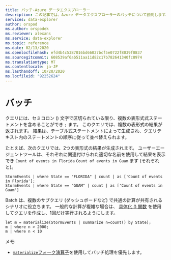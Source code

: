 ```yaml
---
title: バッチ-Azure データエクスプローラー
description: この記事では、Azure データエクスプローラーのバッチについて説明します。
services: data-explorer
author: orspod
ms.author: orspodek
ms.reviewer: alexans
ms.service: data-explorer
ms.topic: reference
ms.date: 02/13/2020
ms.openlocfilehash: efd4b4c5387016bd66027bcf5e0722f8039f0837
ms.sourcegitcommit: 608539af6ab511aa11d82c17b782641340fc8974
ms.translationtype: MT
ms.contentlocale: ja-JP
ms.lasthandoff: 10/20/2020
ms.locfileid: "92252624"
---
```

# <a name="batches"></a>バッチ

クエリには、セミコロン () 文字で区切られている限り、複数の表形式式ステートメントを含めることができ `;` ます。 このクエリでは、複数の表形式の結果が返されます。 結果は、テーブル式ステートメントによって生成され、クエリテキスト内のステートメントの順序に従って並べ替えられます。

たとえば、次のクエリでは、2つの表形式の結果が生成されます。 ユーザーエージェントツールは、それぞれに関連付けられた適切な名前を使用して結果を表示でき `Count of events in Florida` `Count of events in Guam` ます (それぞれと)。

```kusto
StormEvents | where State == "FLORIDA" | count | as ['Count of events in Florida'];
StormEvents | where State == "GUAM" | count | as ['Count of events in Guam']
```

Batch は、複数のサブクエリ (ダッシュボードなど) で共通の計算が共有されるシナリオに役立ちます。 一般的な計算が複雑な場合は、 [具体化 () 関数](./materializefunction.md) を使用してクエリを作成し、1回だけ実行されるようにします。

```kusto
let m = materialize(StormEvents | summarize n=count() by State);
m | where n > 2000;
m | where n < 10
```

メモ:
* [`materialize`](materializefunction.md)[フォーク演算子](forkoperator.md)を使用してバッチ処理を優先します。
